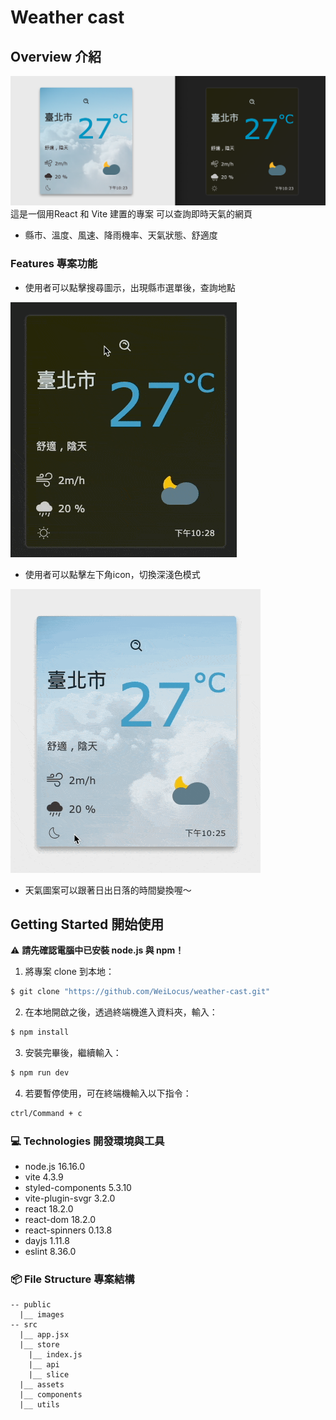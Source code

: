 Weather cast
==

##  Overview 介紹
![UI](./public/images/theme-UI-1.png)
這是一個用React 和 Vite 建置的專案
可以查詢即時天氣的網頁
- 縣市、溫度、風速、降雨機率、天氣狀態、舒適度

### Features 專案功能
- 使用者可以點擊搜尋圖示，出現縣市選單後，查詢地點

![search](./public/images/search%20location.gif)
- 使用者可以點擊左下角icon，切換深淺色模式

![](./public/images/light-to-dark-mode.gif)
- 天氣圖案可以跟著日出日落的時間變換喔～

##  Getting Started 開始使用

⚠️ **請先確認電腦中已安裝 node.js 與 npm！**

1. 將專案 clone 到本地：

```bash
$ git clone "https://github.com/WeiLocus/weather-cast.git"
```

2. 在本地開啟之後，透過終端機進入資料夾，輸入：

```bash
$ npm install
```

3. 安裝完畢後，繼續輸入：

```bash
$ npm run dev
```

4. 若要暫停使用，可在終端機輸入以下指令：

```bash
ctrl/Command + c
```

### 💻 Technologies 開發環境與工具

- node.js 16.16.0
- vite 4.3.9
- styled-components 5.3.10
- vite-plugin-svgr 3.2.0
- react 18.2.0
- react-dom 18.2.0
- react-spinners 0.13.8
- dayjs 1.11.8
- eslint 8.36.0

### 📦 File Structure 專案結構

```
-- public
  |__ images
-- src
  |__ app.jsx
  |__ store
    |__ index.js
    |__ api
    |__ slice
  |__ assets
  |__ components
  |__ utils